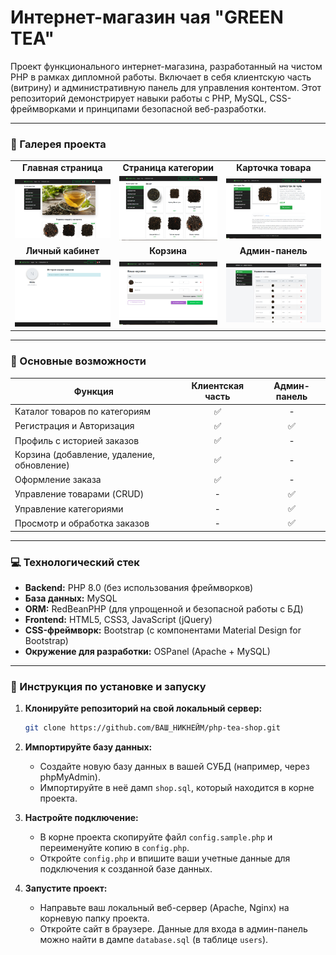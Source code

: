 # Интернет-магазин чая "GREEN TEA"

Проект функционального интернет-магазина, разработанный на чистом PHP в рамках дипломной работы. Включает в себя клиентскую часть (витрину) и административную панель для управления контентом. Этот репозиторий демонстрирует навыки работы с PHP, MySQL, CSS-фреймворками и принципами безопасной веб-разработки.

---

### 🎨 Галерея проекта

<table>
  <tr>
    <td align="center"><strong>Главная страница</strong></td>
    <td align="center"><strong>Страница категории</strong></td>
    <td align="center"><strong>Карточка товара</strong></td>
  </tr>
  <tr>
    <td><a href="https://github.com/nikiels/php-tea-shop/blob/main/showcase-01-main.PNG"><img src="https://github.com/nikiels/php-tea-shop/blob/main/showcase-01-main.PNG" alt="Главная страница"></a></td>
    <td><a href="https://github.com/nikiels/php-tea-shop/blob/main/showcase-02-category.PNG"><img src="https://github.com/nikiels/php-tea-shop/blob/main/showcase-02-category.PNG" alt="Страница категории"></a></td>
    <td><a href="https://github.com/nikiels/php-tea-shop/blob/main/showcase-03-product.PNG"><img src="https://github.com/nikiels/php-tea-shop/blob/main/showcase-03-product.PNG" alt="Страница товара"></a></td>
  </tr>
  <tr>
    <td align="center"><strong>Личный кабинет</strong></td>
    <td align="center"><strong>Корзина</strong></td>
    <td align="center"><strong>Админ-панель</strong></td>
  </tr>
  <tr>
    <td><a href="https://github.com/nikiels/php-tea-shop/blob/main/showcase-04-profile.PNG"><img src="https://github.com/nikiels/php-tea-shop/blob/main/showcase-04-profile.PNG" alt="Личный кабинет"></a></td>
    <td><a href="https://github.com/nikiels/php-tea-shop/blob/main/showcase-05-cart.PNG"><img src="https://github.com/nikiels/php-tea-shop/blob/main/showcase-05-cart.PNG" alt="Корзина"></a></td>
    <td><a href="https://github.com/nikiels/php-tea-shop/blob/main/showcase-06-admin.PNG"><img src="https://github.com/nikiels/php-tea-shop/blob/main/showcase-06-admin.PNG" alt="Админ-панель"></a></td>
  </tr>
</table>

---

### 🚀 Основные возможности

| Функция                      | Клиентская часть | Админ-панель |
| ---------------------------- | :--------------: | :----------: |
| Каталог товаров по категориям |        ✅         |      -       |
| Регистрация и Авторизация      |        ✅         |      ✅       |
| Профиль с историей заказов     |        ✅         |      -       |
| Корзина (добавление, удаление, обновление) |   ✅   |      -       |
| Оформление заказа              |        ✅         |      -       |
| Управление товарами (CRUD)     |        -         |      ✅       |
| Управление категориями         |        -         |      ✅       |
| Просмотр и обработка заказов   |        -         |      ✅       |

---

### 💻 Технологический стек

-   **Backend:** PHP 8.0 (без использования фреймворков)
-   **База данных:** MySQL
-   **ORM:** RedBeanPHP (для упрощенной и безопасной работы с БД)
-   **Frontend:** HTML5, CSS3, JavaScript (jQuery)
-   **CSS-фреймворк:** Bootstrap (с компонентами Material Design for Bootstrap)
-   **Окружение для разработки:** OSPanel (Apache + MySQL)

---

### 🔧 Инструкция по установке и запуску

1.  **Клонируйте репозиторий на свой локальный сервер:**
    ```bash
    git clone https://github.com/ВАШ_НИКНЕЙМ/php-tea-shop.git
    ```
2.  **Импортируйте базу данных:**
    -   Создайте новую базу данных в вашей СУБД (например, через phpMyAdmin).
    -   Импортируйте в неё дамп `shop.sql`, который находится в корне проекта.

3.  **Настройте подключение:**
    -   В корне проекта скопируйте файл `config.sample.php` и переименуйте копию в `config.php`.
    -   Откройте `config.php` и впишите ваши учетные данные для подключения к созданной базе данных.

4.  **Запустите проект:**
    -   Направьте ваш локальный веб-сервер (Apache, Nginx) на корневую папку проекта.
    -   Откройте сайт в браузере. Данные для входа в админ-панель можно найти в дампе `database.sql` (в таблице `users`).
